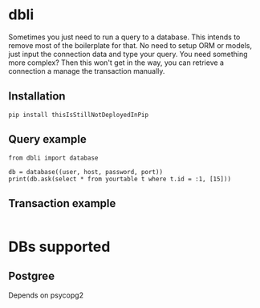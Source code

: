 # dbli
Sometimes you just need to run a query to a database. This intends to remove most of the boilerplate for that. No need to setup ORM or models, just input the connection data and type your query. You need something more complex? Then this won't get in the way, you can retrieve a connection a manage the transaction manually.

## Installation

```
pip install thisIsStillNotDeployedInPip
```

## Query example
```
from dbli import database

db = database((user, host, password, port))
print(db.ask(select * from yourtable t where t.id = :1, [15]))
```

## Transaction example
```

```
 
# DBs supported

## Postgree
Depends on psycopg2
